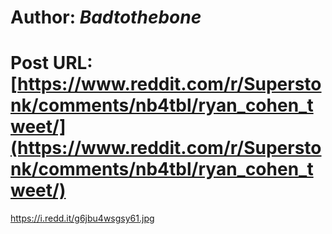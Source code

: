 # Author: _Badtothebone_
# Post URL: [https://www.reddit.com/r/Superstonk/comments/nb4tbl/ryan_cohen_tweet/](https://www.reddit.com/r/Superstonk/comments/nb4tbl/ryan_cohen_tweet/)


https://i.redd.it/g6jbu4wsgsy61.jpg